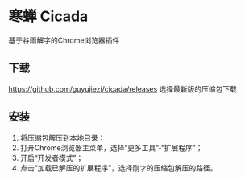 # 寒蝉 Cicada
基于谷雨解字的Chrome浏览器插件

## 下载

https://github.com/guyujiezi/cicada/releases
选择最新版的压缩包下载

## 安装

1. 将压缩包解压到本地目录；
2. 打开Chrome浏览器主菜单，选择“更多工具”-“扩展程序”；
3. 开启“开发者模式”；
4. 点击“加载已解压的扩展程序”，选择刚才的压缩包解压的路径。
